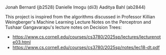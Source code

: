 Jonah Bernard (jb2528)
Danielle Imogu (dii3)
Aaditya Bahl (ab2844)

This project is inspired from the algorithms discussed in Professor Killian Weingberger's 
Machine Learning Lecture Notes on the Perceptron and Tushaar Gangavarapu's lecture notes
on Decision Trees:
- https://www.cs.cornell.edu/courses/cs3780/2025sp/lectures/lecturenote03.html
- https://www.cs.cornell.edu/courses/cs3780/2025sp/notes/lec18-dt.pdf